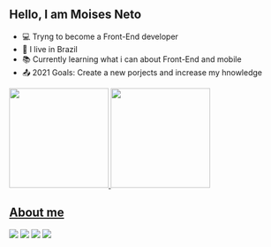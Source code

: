 ## Hello, I am Moises Neto

- 💻 Tryng to become a Front-End developer
- 🏡 I live in Brazil
- 📚 Currently learning what i can about Front-End and mobile
- 📤 2021 Goals: Create a new porjects and increase my hnowledge

 <div>
  <a href="https://github.com/rafaballerini">
  <img height="180em" src="https://github-readme-stats.vercel.app/api?username=moisesaleixo&show_icons=true&theme=dracula&include_all_commits=true&count_private=true"/>
  <img height="180em" src="https://github-readme-stats.vercel.app/api/top-langs/?username=moisesaleixo&layout=compact&langs_count=7&theme=dracula"/>
</div>
  
## About me 
  
[<img src="https://img.shields.io/badge/twitter-%231DA1F2.svg?&style=for-the-badge&logo=twitter&logoColor=white" />](https://twitter.com/home?lang=pt_blank)
[<img src="https://img.shields.io/badge/linkedin-%230077B5.svg?&style=for-the-badge&logo=linkedin&logoColor=white" />](https://www.linkedin.com/in/moises-neto-538802217/_blank)
[<img src = "https://img.shields.io/badge/instagram-%23E4405F.svg?&style=for-the-badge&logo=instagram&logoColor=white">](https://www.instagram.com/neto_moises48/_blank)
[<img src = "https://img.shields.io/badge/facebook-%231877F2.svg?&style=for-the-badge&logo=facebook&logoColor=white" >](https://www.facebook.com/moises.neto.988_blank)
